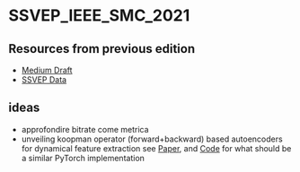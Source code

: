 # SSVEP_IEEE_SMC_2021

## Resources from previous edition
* [Medium Draft](https://medium.com/@prfina.uni/syntetic-ssvep-5078341da6b5)
* [SSVEP Data](https://drive.google.com/drive/u/1/folders/1NSFVOKlPthxYetrB33NSjG707qebgcjp)


## ideas
* approfondire bitrate come metrica
* unveiling koopman operator (forward+backward) based autoencoders for dynamical feature extraction see [Paper](https://github.com/sazio/SSVEP_IEEE_SMC_2021/blob/main/Papers/Forecasting%20Sequential%20Data%20Using%20Consistent%20Koopman%20Autoencoders.pdf), and [Code](https://github.com/sazio/SSVEP_IEEE_SMC_2021/tree/main/Code/koopmanAE) for what should be a similar PyTorch implementation

